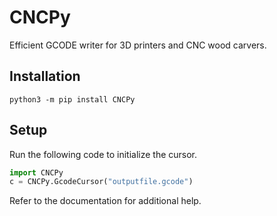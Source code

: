 # CNCPy

Efficient GCODE writer for 3D printers and CNC wood carvers.

## Installation

```shell
python3 -m pip install CNCPy
```

## Setup

Run the following code to initialize the cursor.

```python
import CNCPy
c = CNCPy.GcodeCursor("outputfile.gcode")
```

Refer to the documentation for additional help.
